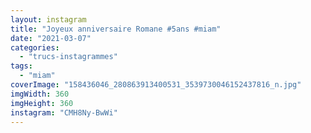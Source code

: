 ```yaml
---
layout: instagram
title: "Joyeux anniversaire Romane #5ans #miam"
date: "2021-03-07"
categories: 
  - "trucs-instagrammes"
tags: 
  - "miam"
coverImage: "158436046_280863913400531_3539730046152437816_n.jpg"
imgWidth: 360
imgHeight: 360
instagram: "CMH8Ny-BwWi"
---
```


